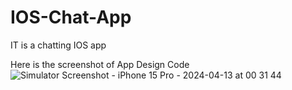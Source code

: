 # IOS-Chat-App

IT is a chatting IOS app

Here is the screenshot of App Design Code
![Simulator Screenshot - iPhone 15 Pro - 2024-04-13 at 00 31 44](https://github.com/Sam7777M/IOS-Chat-App/assets/148392034/d1d989fc-a282-45c7-b988-a4cc2854a1eb)
